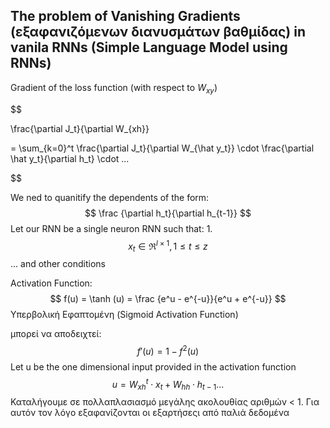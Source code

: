 ## The problem of Vanishing Gradients (εξαφανιζόμενων διανυσμάτων βαθμίδας) in vanila RNNs (Simple Language Model using RNNs)


Gradient of the loss function (with respect to $W_{xy}$)

$$


\frac{\partial J_t}{\partial W_{xh}}

= \sum_{k=0}^t
\frac{\partial J_t}{\partial W_{\hat y_t}}
\cdot \frac{\partial \hat y_t}{\partial h_t}
\cdot ...

$$

We ned to quanitify the dependents of the form:
$$
\frac {\partial h_t}{\partial h_{t-1}}
$$
Let our RNN be a single neuron RNN such that:
1. 
$$
x_t \in \Re ^ {l \times 1}, 1 \le t \le z
$$
... and other conditions

Activation Function:
$$
f(u) = \tanh (u) = \frac {e^u - e^{-u}}{e^u + e^{-u}}
$$
Υπερβολική Εφαπτομένη (Sigmoid Activation Function)

μπορεί να αποδειχτεί:
$$
f'(u) = 1 -f^2(u)
$$
Let u be the one dimensional input provided in the activation function
$$
u = W^t_{xh} \cdot x_t + W_{hh} \cdot h_{t-1}
...
$$
Καταλήγουμε σε πολλαπλασιασμό μεγάλης ακολουθίας αριθμών < 1. Για αυτόν τον λόγο εξαφανίζονται οι εξαρτήσεςι από παλιά δεδομένα



